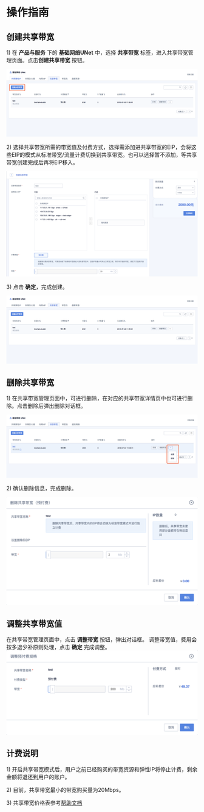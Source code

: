 # 操作指南

## 创建共享带宽

1\) 在 **产品与服务** 下的 **基础网络UNet** 中，选择 **共享带宽** 标签，进入共享带宽管理页面。点击**创建共享带宽** 按钮。

![image](/images/bw_share01.png)

2\) 选择共享带宽所需的带宽值及付费方式，选择需添加进共享带宽的EIP，会将这些EIP的模式从标准带宽/流量计费切换到共享带宽。也可以选择暂不添加，等共享带宽创建完成后再将EIP移入。

![image](/images/bw_share02.png)

3\) 点击 **确定**，完成创建。

![image](/images/bw_share04.png)

## 删除共享带宽

1\) 在共享带宽管理页面中，可进行删除，在对应的共享带宽详情页中也可进行删除。点击删除后弹出删除对话框。

![image](/images/bw_share05.png)

2\) 确认删除信息，完成删除。

![image](/images/bw_share06.png)

## 调整共享带宽值

在共享带宽管理页面中，点击 **调整带宽** 按钮，弹出对话框。 调整带宽值，费用会按多退少补原则处理，点击 **确定** 完成调整。
![image](/images/bw_share07.png)

## 计费说明

1\) 开启共享带宽模式后，用户之前已经购买的带宽资源和弹性IP将停止计费，剩余金额将退还到用户的账户。

2\) 目前，共享带宽最小的带宽购买量为20Mbps。

3\) 共享带宽价格表参考[帮助文档](/network/unet/eip_price#共享带宽价格表)
